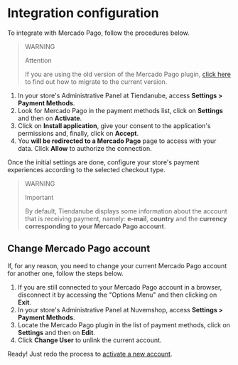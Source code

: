 # Integration configuration
 
To integrate with Mercado Pago, follow the procedures below.

> WARNING
>
> Attention
>
> If you are using the old version of the Mercado Pago plugin, [click here](/developers/en/docs/nuvemshop-V0/how-tos/migration) to find out how to migrate to the current version.
 
1. In your store's Administrative Panel at Tiendanube, access **Settings > Payment Methods**.
2. Look for Mercado Pago in the payment methods list, click on **Settings** and then on **Activate**.
3. Click on **Install application**, give your consent to the application's permissions and, finally, click on **Accept**.
4. You **will be redirected to a Mercado Pago** page to access with your data. Click **Allow** to authorize the connection.

Once the initial settings are done, configure your store's payment experiences according to the selected checkout type.

> WARNING
>
> Important
>
> By default, Tiendanube displays some information about the account that is receiving payment, namely: **e-mail**, **country** and the **currency corresponding to your Mercado Pago account**.

## Change Mercado Pago account

If, for any reason, you need to change your current Mercado Pago account for another one, follow the steps below.

1. If you are still connected to your Mercado Pago account in a browser, disconnect it by accessing the "Options Menu" and then clicking on **Exit**.
2. In your store's Administrative Panel at Nuvemshop, access **Settings > Payment Methods**.
3. Locate the Mercado Pago plugin in the list of payment methods, click on **Settings** and then on **Edit**.
4. Click **Change User** to unlink the current account.

Ready! Just redo the process to [activate a new account](#bookmark_activate_o_mercado_pago_em_sua_loja).